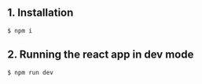 ## 1. Installation

```
$ npm i
```

## 2. Running the react app in dev mode

```
$ npm run dev
```

